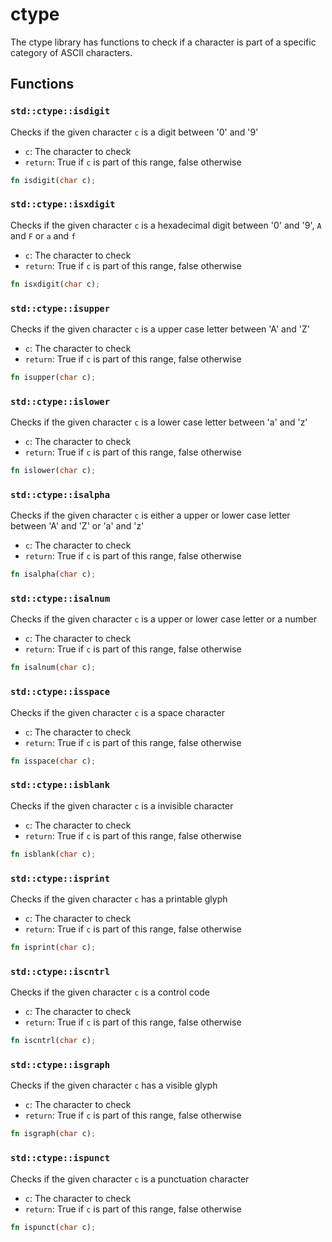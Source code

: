 # ctype
The ctype library has functions to check if a character is part of a specific category
of ASCII characters.


## Functions

### `std::ctype::isdigit`

Checks if the given character `c` is a digit between '0' and '9'
- `c`: The character to check
- `return`: True if `c` is part of this range, false otherwise


```rust
fn isdigit(char c);
```
### `std::ctype::isxdigit`

Checks if the given character `c` is a hexadecimal digit between '0' and '9', `A` and `F` or `a` and `f`
- `c`: The character to check
- `return`: True if `c` is part of this range, false otherwise


```rust
fn isxdigit(char c);
```
### `std::ctype::isupper`

Checks if the given character `c` is a upper case letter between 'A' and 'Z'
- `c`: The character to check
- `return`: True if `c` is part of this range, false otherwise


```rust
fn isupper(char c);
```
### `std::ctype::islower`

Checks if the given character `c` is a lower case letter between 'a' and 'z'
- `c`: The character to check
- `return`: True if `c` is part of this range, false otherwise


```rust
fn islower(char c);
```
### `std::ctype::isalpha`

Checks if the given character `c` is either a upper or lower case letter between 'A' and 'Z' or 'a' and 'z'
- `c`: The character to check
- `return`: True if `c` is part of this range, false otherwise


```rust
fn isalpha(char c);
```
### `std::ctype::isalnum`

Checks if the given character `c` is a upper or lower case letter or a number
- `c`: The character to check
- `return`: True if `c` is part of this range, false otherwise


```rust
fn isalnum(char c);
```
### `std::ctype::isspace`

Checks if the given character `c` is a space character
- `c`: The character to check
- `return`: True if `c` is part of this range, false otherwise


```rust
fn isspace(char c);
```
### `std::ctype::isblank`

Checks if the given character `c` is a invisible character
- `c`: The character to check
- `return`: True if `c` is part of this range, false otherwise


```rust
fn isblank(char c);
```
### `std::ctype::isprint`

Checks if the given character `c` has a printable glyph
- `c`: The character to check
- `return`: True if `c` is part of this range, false otherwise


```rust
fn isprint(char c);
```
### `std::ctype::iscntrl`

Checks if the given character `c` is a control code
- `c`: The character to check
- `return`: True if `c` is part of this range, false otherwise


```rust
fn iscntrl(char c);
```
### `std::ctype::isgraph`

Checks if the given character `c` has a visible glyph
- `c`: The character to check
- `return`: True if `c` is part of this range, false otherwise


```rust
fn isgraph(char c);
```
### `std::ctype::ispunct`

Checks if the given character `c` is a punctuation character
- `c`: The character to check
- `return`: True if `c` is part of this range, false otherwise


```rust
fn ispunct(char c);
```
